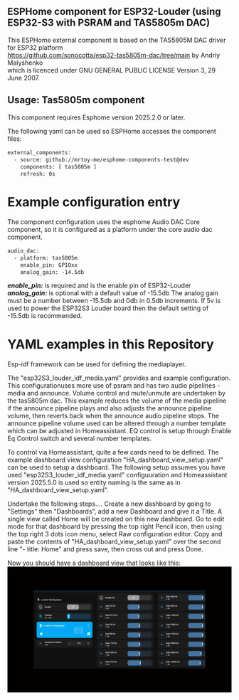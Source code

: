 
## ESPHome component for ESP32-Louder (using ESP32-S3 with PSRAM and TAS5805m DAC)

This ESPHome external component is based on the TAS5805M DAC driver for ESP32 platform<BR>
https://github.com/sonocotta/esp32-tas5805m-dac/tree/main by Andriy Malyshenko<BR>
which is licenced under GNU GENERAL PUBLIC LICENSE Version 3, 29 June 2007.


## Usage: Tas5805m component
This component requires Esphome version 2025.2.0 or later.

The following yaml can be used so ESPHome accesses the component files:
```
external_components:
  - source: github://mrtoy-me/esphome-components-test@dev
    components: [ tas5805m ]
    refresh: 0s
```

# Example configuration entry
The component configuration uses the esphome Audio DAC Core component,
so it is configured as a platform under the core audio dac component.

```
audio_dac:
  - platform: tas5805m
    enable_pin: GPIOxx
    analog_gain: -14.5db
```
***enable_pin:*** is required and is the enable pin of ESP32-Louder<BR>
***analog_gain:*** is optional with a default value of -15.5db
The analog gain must be a number between -15.5db and 0db in 0.5db increments.
If 5v is used to power the ESP32S3 Louder board then the default setting of -15.5db is recommended.

# YAML examples in this Repository
Esp-idf framework can be used for defining the mediaplayer.

The "esp32S3_louder_idf_media.yaml" provides and example configuration. This configurationuses more use of psram and has two audio pipelines - media and announce.
Volume control and mute/unmute are undertaken by the tas5805m dac. This example reduces the volume of the media pipeline
if the announce pipeline plays and also adjusts the announce pipeline volume, then reverts back when the announce audio pipeline stops.
The announce pipeline volume used can be altered through a number template which can be adjusted in Homeassistant.
EQ control is setup through Enable Eq Control switch and several number templates.

To control via Homeassistant, quite a few cards need to be defined. The example dashboard view configuration "HA_dashboard_view_setup.yaml"
can be used to setup a dashboard. The following setup assumes you have used "esp32S3_louder_idf_media.yaml" configuuration
and Homeassistant version 2025.5.0 is used so entity naming is the same as in "HA_dashboard_view_setup.yaml".

Undertake the following steps....
Create a new dashboard by going to "Settings" then "Dashboards", add a new Dashboard and give it a Title.
A single view called Home will be created on this new dashboard. Go to edit mode for that dashboard by pressing the top right Pencil icon,
then using the top right 3 dots icon menu, select Raw configuration editor. Copy and paste the contents of "HA_dashboard_view_setup.yaml"
over the second line "- title: Home" and press save, then cross out and press Done.

Now you should have a dashboard view that looks like this:
![alt text](dashboard.png)
